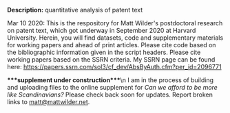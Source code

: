 <b>Description:</b> quantitative analysis of patent text

Mar 10 2020: This is the respository for Matt Wilder's postdoctoral research on patent text, which got underway in September 2020 at Harvard University. Herein, you will find datasets, code and supplementary materials for working papers and ahead of print articles. Please cite code based on the bibliographic information given in the script headers. Please cite working papers based on the SSRN criteria. My SSRN page can be found here: https://papers.ssrn.com/sol3/cf_dev/AbsByAuth.cfm?per_id=2096771

<b>\*\*\*supplement under construction\*\*\*</b>\n
I am in the process of building and uploading files to the online supplement for _Can we afford to be more like Scandinavians?_ Please check back soon for updates. Report broken links to matt@mattwilder.net.  

